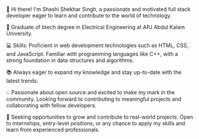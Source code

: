 👋 Hi there! I'm Shashi Shekhar Singh, a passionate and motivated full stack developer eager to learn and contribute to the world of technology.

🌱 Graduate of btech degree in Electrical Engineering at APJ Abdul Kalam University.

💻 Skills: Proficient in web development technologies such as HTML, CSS, and JavaScript.  Familiar with programming languages like C++, with a strong foundation in data structures and algorithms.

📚 Always eager to expand my knowledge and stay up-to-date with the latest trends. 

💡 Passionate about open source and excited to make my mark in the community. Looking forward to contributing to meaningful projects and collaborating with fellow developers.

🌟 Seeking opportunities to grow and contribute to real-world projects. Open to internships, entry-level positions, or any chance to apply my skills and learn from experienced professionals.

